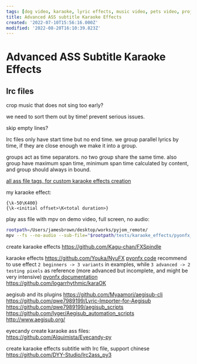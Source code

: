 ```yaml
---
tags: [dog video, karaoke, lyric effects, music video, pets video, project, pyjom, subtitle, video effects, video generator, video with bgm]
title: Advanced ASS subtitle Karaoke Effects
created: '2022-07-10T15:56:16.000Z'
modified: '2022-08-20T16:10:39.823Z'
---
```


# Advanced ASS Subtitle Karaoke Effects

## lrc files

crop music that does not sing too early?

we need to sort them out by time! prevent serious issues.

skip empty lines?

lrc files only have start time but no end time.
we group parallel lyrics by time, if they are close enough we make it into a group.

groups act as time separators. no two group share the same time. also group have maximum span time, minimum span time calculated by content, and group should always in bound.

[all ass file tags, for custom karaoke effects creation](https://web.archive.org/web/20200722050630/http://docs.aegisub.org/3.2/ASS_Tags/)

my karaoke effect:
```
{\k-50\K400}
{\k-<initial offset>\K<total duration>}
```

play ass file with mpv on demo video, full screen, no audio:
```bash
rootpath=/Users/jamesbrown/desktop/works/pyjom_remote/
mpv --fs --no-audio --sub-file="$rootpath/tests/karaoke_effects/pyonfx_test/examples/2 - Beginner/Output.ass" "$rootpath/samples/video/karaoke_effects_source.mp4"
```

create karaoke effects
https://github.com/Kagu-chan/FXSpindle

karaoke effects
https://github.com/Youka/NyuFX
[pyonfx code](https://github.com/CoffeeStraw/PyonFX)
recommend to use effect `2 beginners -> 3 variants` in examples, while `3 advanced -> 2 testing pixels` as reference (more advanced but incomplete, and might be very intensive)
[pyonfx documentation](https://pyonfx.readthedocs.io/en/latest/quick%20start.html#starting-out)
https://github.com/logarrhythmic/karaOK

aegisub and its plugins
https://github.com/Myaamori/aegisub-cli
https://github.com/qwe7989199/Lyric-Importer-for-Aegisub
https://github.com/qwe7989199/aegisub_scripts
https://github.com/lyger/Aegisub_automation_scripts
http://www.aegisub.org/

eyecandy create karaoke ass files:
https://github.com/Alquimista/Eyecandy-py

create karaoke effects subtitle with lrc file, support chinese
https://github.com/DYY-Studio/lrc2ass_py3
